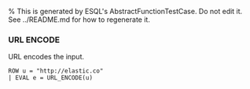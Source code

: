 % This is generated by ESQL's AbstractFunctionTestCase. Do not edit it. See ../README.md for how to regenerate it.

### URL ENCODE
URL encodes the input.

```esql
ROW u = "http://elastic.co"
| EVAL e = URL_ENCODE(u)
```
